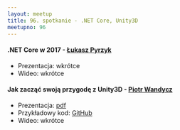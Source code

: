 ```yaml
---
layout: meetup
title: 96. spotkanie - .NET Core, Unity3D
meetupno: 96
---
```


#### .NET Core w 2017 - [Łukasz Pyrzyk](https://pyrzyk.net/)
* Prezentacja: wkrótce
* Wideo: wkrótce

#### Jak zacząć swoją przygodę z Unity3D - [Piotr Wandycz](http://piotr-wandycz.pl/)
* Prezentacja: [pdf](/assets/unity3d_wandycz.pdf)
* Przykładowy kod: [GitHub](https://github.com/PiotrWandycz/Unity3D_Wrocnet)
* Wideo: wkrótce
